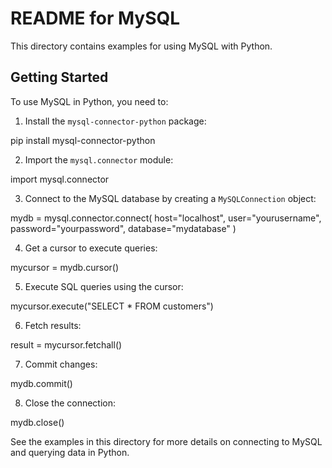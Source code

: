 # README for MySQL

This directory contains examples for using MySQL with Python.

## Getting Started

To use MySQL in Python, you need to:

1. Install the `mysql-connector-python` package:


pip install mysql-connector-python
 

2. Import the `mysql.connector` module:


import mysql.connector


3. Connect to the MySQL database by creating a `MySQLConnection` object:


mydb = mysql.connector.connect(
  host="localhost",
  user="yourusername",
  password="yourpassword",
  database="mydatabase"
)


4. Get a cursor to execute queries:

 
mycursor = mydb.cursor()


5. Execute SQL queries using the cursor:


mycursor.execute("SELECT * FROM customers")
 

6. Fetch results:


result = mycursor.fetchall() 


7. Commit changes:


mydb.commit()


8. Close the connection:


mydb.close()


See the examples in this directory for more details on connecting to MySQL and querying data in Python.

